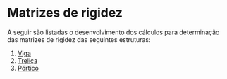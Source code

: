
# Matrizes de rigidez 

A seguir são listadas o desenvolvimento dos cálculos para determinação das matrizes de rigidez das seguintes estruturas:
1. [Viga](https://github.com/wmpjrufg/ANALISEMATRICIAL/blob/gh-pages/beam.html)
2. [Treliça](https://github.com/wmpjrufg/ANALISEMATRICIAL/blob/gh-pages/truss.html)
3. [Pórtico](https://github.com/wmpjrufg/ANALISEMATRICIAL/blob/gh-pages/frame.html)
